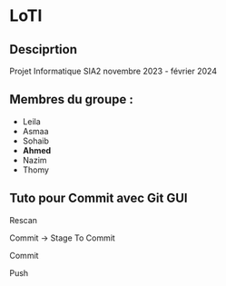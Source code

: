 # LoTI
## Desciprtion
Projet Informatique SIA2
novembre 2023 - février 2024
## Membres du groupe :
- Leila
- Asmaa
- Sohaib
- **Ahmed**
- Nazim
- Thomy
## Tuto pour Commit avec Git GUI
Rescan

Commit -> Stage To Commit

Commit

Push
